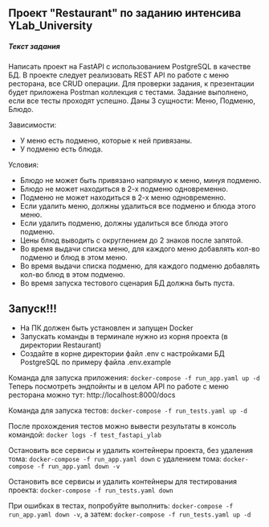 ## Проект "Restaurant" по заданию интенсива YLab_University


##### Текст задания

Написать проект на FastAPI с использованием PostgreSQL в качестве БД. 
В проекте следует реализовать REST API по работе с меню ресторана, все CRUD операции. 
Для проверки задания, к презентации будет приложена Postman коллекция с тестами. 
Задание выполнено, если все тесты проходят успешно.
Даны 3 сущности: Меню, Подменю, Блюдо.

Зависимости:
* У меню есть подменю, которые к ней привязаны.
* У подменю есть блюда.

Условия:
* Блюдо не может быть привязано напрямую к меню, минуя подменю.
* Блюдо не может находиться в 2-х подменю одновременно.
* Подменю не может находиться в 2-х меню одновременно.
* Если удалить меню, должны удалиться все подменю и блюда этого меню.
* Если удалить подменю, должны удалиться все блюда этого подменю.
* Цены блюд выводить с округлением до 2 знаков после запятой.
* Во время выдачи списка меню, для каждого меню добавлять кол-во подменю и блюд в этом меню.
* Во время выдачи списка подменю, для каждого подменю добавлять кол-во блюд в этом подменю.
* Во время запуска тестового сценария БД должна быть пуста.




## Запуск!!!

* На ПК должен быть установлен и запущен Docker
* Запускать команды в терминале нужно из корня проекта (в директории Restaurant)
* Создайте в корне директории файл .env с настройками БД PostgreSQL по примеру файла .env.example

Команда для запуска приложения: `docker-compose -f run_app.yaml up -d`
Теперь посмотреть эндпойнты и в целом API по работе с меню ресторана можно тут: http://localhost:8000/docs

Команда для запуска тестов: `docker-compose -f run_tests.yaml up -d`

После прохождения тестов можно вывести результаты в консоль командой: `docker logs -f test_fastapi_ylab`

Остановить все сервисы и удалить контейнеры проекта, без удаления тома: `docker-compose -f run_app.yaml down`
                                                      с удалением тома: `docker-compose -f run_app.yaml down -v`

Остановить все сервисы и удалить контейнеры для тестирования проекта: `docker-compose -f run_tests.yaml down`

При ошибках в тестах, попробуйте выполнить: `docker-compose -f run_app.yaml down -v`, а затем: `docker-compose -f run_tests.yaml up -d` 




